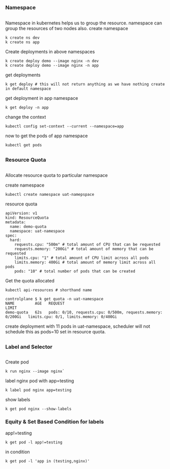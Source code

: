 ##
### Namespace
##

Namespace in kubernetes helps us to group the resource. namespace can group the resources of two nodes also.
create namespace
```
k create ns dev
k create ns app
```
Create deployments in above namespaces
```
k create deploy demo --image nginx -n dev
k create deploy demo --image nginx -n app
```
get deployments
```
k get deploy # this will not return anything as we have nothing create in default namespace
```
get deployment in app namespace
```
k get deploy -n app
```
change the context
```
kubectl config set-context --current --namespace=app
```
now to get the pods of app namespace
```
kubectl get pods
```
##
### Resource Quota
##
Allocate resource quota to particular namespace


create namespace
```
kubectl create namespace uat-namepspace
```
resource quota
```
apiVersion: v1
kind: ResourceQuota
metadata:
  name: demo-quota
  namespace: uat-namespace
spec:
  hard:
    requests.cpu: "500m" # total amount of CPU that can be requested
    requests.memory: "200Gi" # total amount of memory that can be requested
    limits.cpu: "1" # total amount of CPU limit across all pods
    limits.memory: 400Gi # total amount of memory limit across all pods
    pods: "10" # total number of pods that can be created
```
Get the quota allocated
```
kubectl api-resources # shorthand name
```
```
controlplane $ k get quota -n uat-namespace
NAME         AGE   REQUEST                                                      LIMIT
demo-quota   62s   pods: 0/10, requests.cpu: 0/500m, requests.memory: 0/200Gi   limits.cpu: 0/1, limits.memory: 0/400Gi
```
create deployment with 11 pods in uat-namespace, scheduler will not schedule this as pods=10 set in resource quota.



##
###  Label and Selector
##

Create pod 
```
k run nginx --image nginx`
```
label nginx pod with app=testing
```
k label pod nginx app=testing
```
show labels
```
k get pod nginx --show-labels
```

### Equity & Set Based Condition for labels
app!=testing
```
k get pod -l app!=testing
```
in condition
```
k get pod -l 'app in (testing,nginx)'
```


